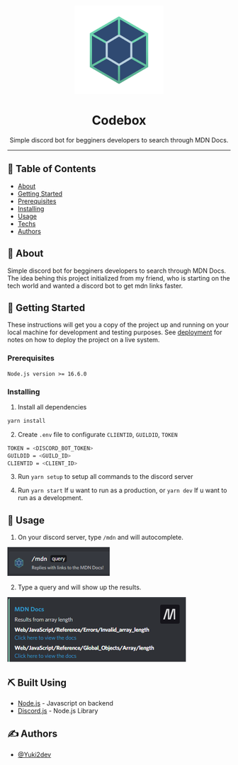 <p align="center">
<img width=200px height=200px src="./github/Logo.png" alt="Project logo">
</p>

<h1 align="center">Codebox</h1>

<p align="center"> Simple discord bot for begginers developers to search through MDN Docs.
</p>

---

## 📝 Table of Contents

- [About](#about)
- [Getting Started](#getting_started)
- [Prerequisites](#prerequisites)
- [Installing](#install)
- [Usage](#usage)
- [Techs](#built_using)
- [Authors](#authors)

## 🧐 About <a name = "about"></a>

Simple discord bot for begginers developers to search through MDN Docs.
The idea behing this project initialized from my friend, who is starting on the tech world and wanted a discord bot to get mdn links faster. 

## 🏁 Getting Started <a name = "getting_started"></a>

These instructions will get you a copy of the project up and running on your local machine for development and testing purposes. See [deployment](#deployment) for notes on how to deploy the project on a live system.

### Prerequisites <a name = "prerequisites"></a>

```
Node.js version >= 16.6.0
```

### Installing <a name = "install"></a>

1. Install all dependencies

```sh
yarn install
```

2. Create `.env` file to configurate `CLIENTID`, `GUILDID`, `TOKEN`

```sh
TOKEN = <DISCORD_BOT_TOKEN>
GUILDID = <GUILD_ID>
CLIENTID = <CLIENT_ID>
```

3. Run `yarn setup` to setup all commands to the discord server

4. Run `yarn start` If u want to run as a production, or `yarn dev` If u want to run as a development.

## 🎈 Usage <a name="usage"></a>

1. On your discord server, type `/mdn` and will autocomplete.

<img src="./github/Preview.png" alt="Project logo"></a>

2. Type a query and will show up the results.

<img src="./github/Embed.png" alt="Project logo"></a>

## ⛏️ Built Using <a name = "built_using"></a>

- [Node.js](https://nodejs.org/en/) - Javascript on backend
- [Discord.js](https://discord.js.org/#/) - Node.js Library


## ✍️ Authors <a name = "authors"></a>

- [@Yuki2dev](https://github.com/Yuki2dev)
